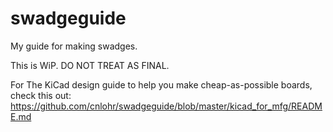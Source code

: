 # swadgeguide
My guide for making swadges.

This is WiP.  DO NOT TREAT AS FINAL.

For The KiCad design guide to help you make cheap-as-possible boards, check this out: https://github.com/cnlohr/swadgeguide/blob/master/kicad_for_mfg/README.md
